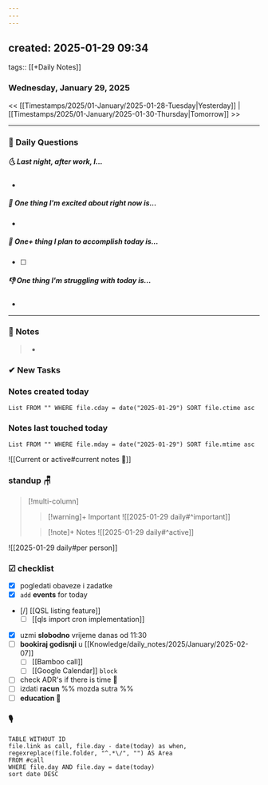 ```yaml
---
---
---
```


created: 2025-01-29 09:34
---
tags:: [[+Daily Notes]]

### Wednesday, January 29, 2025

<< [[Timestamps/2025/01-January/2025-01-28-Tuesday|Yesterday]] | [[Timestamps/2025/01-January/2025-01-30-Thursday|Tomorrow]] >>

---
### 📅 Daily Questions
##### 🌜 **Last night, after work, I...**
- 

##### 🙌 **One thing I'm excited about right now is...**
- 

##### 🚀 **One+ thing I plan to accomplish today is...**
- [ ] 

##### 👎 **One thing I'm struggling with today is...**
- 

---
### 📝 Notes
> - 
### ✔ New Tasks

### Notes created today
```dataview
List FROM "" WHERE file.cday = date("2025-01-29") SORT file.ctime asc
```

### Notes last touched today
```dataview
List FROM "" WHERE file.mday = date("2025-01-29") SORT file.mtime asc
`````


![[Current or active#current notes 📓]]

### standup 🪑

> [!multi-column]
>> [!warning]+ Important
>> ![[2025-01-29 daily#^important]]
>
>> [!note]+ Notes
>> ![[2025-01-29 daily#^active]]

![[2025-01-29 daily#per person]]

### ☑ checklist
- [x] pogledati  obaveze i zadatke
- [x] `add` **events** for today
- [/] [[QSL listing feature]]
	- [ ] [[qls import cron implementation]]
- [x] uzmi **slobodno** vrijeme danas od 11:30
- [ ] **bookiraj godisnji** u [[Knowledge/daily_notes/2025/January/2025-02-07]]
	- [ ] [[Bamboo call]]
	- [ ] [[Google Calendar]] `block`
- [ ] check ADR's if there is time 👀
- [ ] izdati **racun** %% mozda sutra %%
- [ ] **education 🎒**

### 🎙
```dataview
TABLE WITHOUT ID
file.link as call, file.day - date(today) as when, regexreplace(file.folder, "^.*\/", "") AS Area
FROM #call
WHERE file.day AND file.day = date(today)
sort date DESC
```
